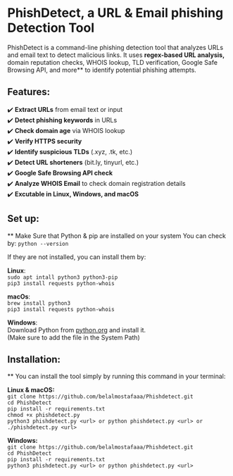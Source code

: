 # PhishDetect, a URL & Email phishing Detection Tool

PhishDetect is a command-line phishing detection tool that analyzes URLs and email text to detect malicious links. It uses **regex-based URL analysis,** domain reputation checks, WHOIS lookup, TLD verification, Google Safe Browsing API, and more** to identify potential phishing attempts.

## Features:
✔️ **Extract URLs** from email text or input  
✔️ **Detect phishing keywords** in URLs  
✔️ **Check domain age** via WHOIS lookup  
✔️ **Verify HTTPS security**  
✔️ **Identify suspicious TLDs** (.xyz, .tk, etc.)  
✔️ **Detect URL shorteners** (bit.ly, tinyurl, etc.)  
✔️ **Google Safe Browsing API check**  
✔️ **Analyze WHOIS Email** to check domain registration details <br>
✔️ **Excutable in Linux, Windows, and macOS**

## Set up:
** Make Sure that Python & pip are installed on your system
  You can check by:
      `python --version`

  If they are not installed, you can install them by:

  **Linux**: <br>
    `sudo apt intall python3 python3-pip` <br>
    `pip3 install requests python-whois`


  **macOs**: <br>
    `brew install python3` <br>
    `pip3 install requests python-whois`


  **Windows**: <br>
    Download Python from [python.org](url) and install it. <br>
      (Make sure to add the file in the System Path)


## Installation:
 ** You can install the tool simply by running this command in your terminal:

   **Linux & macOS:** <br>
    `git clone https://github.com/belalmostafaaa/Phishdetect.git` <br>
    `cd PhishDetect` <br>
    `pip install -r requirements.txt` <br>
    `chmod +x phishdetect.py` <br>
    `python3 phishdetect.py <url> or python phishdetect.py <url> or ./phishdetect.py <url>` <br>

  **Windows:** <br>
   `git clone https://github.com/belalmostafaaa/Phishdetect.git` <br>
    `cd PhishDetect` <br>
    `pip install -r requirements.txt` <br>
    `python3 phishdetect.py <url> or python phishdetect.py <url>`
